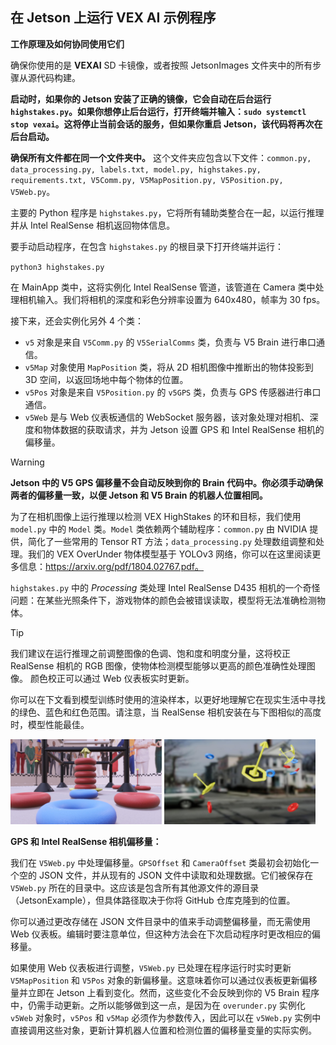 

## 在 Jetson 上运行 VEX AI 示例程序
**工作原理及如何协同使用它们**

确保你使用的是 **VEXAI** SD 卡镜像，或者按照 JetsonImages 文件夹中的所有步骤从源代码构建。

**启动时，如果你的 Jetson 安装了正确的镜像，它会自动在后台运行 `highstakes.py`。如果你想停止后台运行，打开终端并输入：`sudo systemctl stop vexai`。这将停止当前会话的服务，但如果你重启 Jetson，该代码将再次在后台启动。**

**确保所有文件都在同一个文件夹中。** 这个文件夹应包含以下文件：`common.py, data_processing.py, labels.txt, model.py, highstakes.py, requirements.txt, V5Comm.py, V5MapPosition.py, V5Position.py, V5Web.py`。

主要的 Python 程序是 `highstakes.py`，它将所有辅助类整合在一起，以运行推理并从 Intel RealSense 相机返回物体信息。

要手动启动程序，在包含 `highstakes.py` 的根目录下打开终端并运行：

`python3 highstakes.py`

在 MainApp 类中，这将实例化 Intel RealSense 管道，该管道在 Camera 类中处理相机输入。我们将相机的深度和彩色分辨率设置为 640x480，帧率为 30 fps。

接下来，还会实例化另外 4 个类：
- `v5` 对象是来自 `V5Comm.py` 的 `V5SerialComms` 类，负责与 V5 Brain 进行串口通信。
- `v5Map` 对象使用 `MapPosition` 类，将从 2D 相机图像中推断出的物体投影到 3D 空间，以返回场地中每个物体的位置。
- `v5Pos` 对象是来自 `V5Position.py` 的 `v5GPS` 类，负责与 GPS 传感器进行串口通信。
- `v5Web` 是与 Web 仪表板通信的 WebSocket 服务器，该对象处理对相机、深度和物体数据的获取请求，并为 Jetson 设置 GPS 和 Intel RealSense 相机的偏移量。

> [!WARNING]
> **Jetson 中的 V5 GPS 偏移量不会自动反映到你的 Brain 代码中。你必须手动确保两者的偏移量一致，以便 Jetson 和 V5 Brain 的机器人位置相同。**

为了在相机图像上运行推理以检测 VEX HighStakes 的环和目标，我们使用 `model.py` 中的 `Model` 类。`Model` 类依赖两个辅助程序：`common.py` 由 NVIDIA 提供，简化了一些常用的 Tensor RT 方法；`data_processing.py` 处理数组调整和处理。我们的 VEX OverUnder 物体模型基于 YOLOv3 网络，你可以在这里阅读更多信息：https://arxiv.org/pdf/1804.02767.pdf。

`highstakes.py` 中的 *Processing* 类处理 Intel RealSense D435 相机的一个奇怪问题：在某些光照条件下，游戏物体的颜色会被错误读取，模型将无法准确检测物体。
> [!TIP]
> 我们建议在运行推理之前调整图像的色调、饱和度和明度分量，这将校正 RealSense 相机的 RGB 图像，使物体检测模型能够以更高的颜色准确性处理图像。
> 颜色校正可以通过 Web 仪表板实时更新。

你可以在下文看到模型训练时使用的渲染样本，以更好地理解它在现实生活中寻找的绿色、蓝色和红色范围。请注意，当 RealSense 相机安装在与下图相似的高度时，模型性能最佳。

<img src=../image/training_image.jpg width=48%> <img src=../image/training_image_random.jpg width=48%>

**GPS 和 Intel RealSense 相机偏移量：**

我们在 `V5Web.py` 中处理偏移量。`GPSOffset` 和 `CameraOffset` 类最初会初始化一个空的 JSON 文件，并从现有的 JSON 文件中读取和处理数据。它们被保存在 `V5Web.py` 所在的目录中。这应该是包含所有其他源文件的源目录（JetsonExample），但具体路径取决于你将 GitHub 仓库克隆到的位置。

你可以通过更改存储在 JSON 文件目录中的值来手动调整偏移量，而无需使用 Web 仪表板。编辑时要注意单位，但这种方法会在下次启动程序时更改相应的偏移量。

如果使用 Web 仪表板进行调整，`V5Web.py` 已处理在程序运行时实时更新 `V5MapPosition` 和 `V5Pos` 对象的新偏移量。这意味着你可以通过仪表板更新偏移量并立即在 Jetson 上看到变化。然而，这些变化不会反映到你的 V5 Brain 程序中，仍需手动更新。之所以能够做到这一点，是因为在 `overunder.py` 实例化 `v5Web` 对象时，`v5Pos` 和 `v5Map` 必须作为参数传入，因此可以在 `v5Web.py` 实例中直接调用这些对象，更新计算机器人位置和检测位置的偏移量变量的实际实例。
